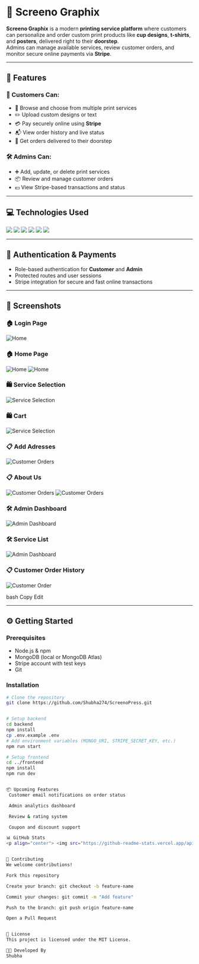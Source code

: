 # 🎨 Screeno Graphix

**Screeno Graphix** is a modern **printing service platform** where customers can personalize and order custom print products like **cup designs**, **t-shirts**, and **posters**, delivered right to their **doorstep**.  
Admins can manage available services, review customer orders, and monitor secure online payments via **Stripe**.

---

## 🌟 Features

### 👤 Customers Can:
- 🛒 Browse and choose from multiple print services
- ✏️ Upload custom designs or text
- 💳 Pay securely online using **Stripe**
- 📬 View order history and live status
- 🚚 Get orders delivered to their doorstep

### 🛠️ Admins Can:
- ➕ Add, update, or delete print services
- 📦 Review and manage customer orders
- 💵 View Stripe-based transactions and status

---

## 💻 Technologies Used

<p>
  <img src="https://img.shields.io/badge/JavaScript-F7DF1E?style=for-the-badge&logo=javascript&logoColor=000" />
  <img src="https://img.shields.io/badge/React-61DAFB?style=for-the-badge&logo=react&logoColor=000" />
  <img src="https://img.shields.io/badge/Node.js-339933?style=for-the-badge&logo=node.js&logoColor=fff" />
  <img src="https://img.shields.io/badge/Express.js-000000?style=for-the-badge&logo=express&logoColor=fff" />
  <img src="https://img.shields.io/badge/MongoDB-47A248?style=for-the-badge&logo=mongodb&logoColor=fff" />
  <img src="https://img.shields.io/badge/Stripe-635BFF?style=for-the-badge&logo=stripe&logoColor=fff" />
</p>

---

## 🔐 Authentication & Payments

- Role-based authentication for **Customer** and **Admin**
- Protected routes and user sessions
- Stripe integration for secure and fast online transactions

---

## 📸 Screenshots
### 🏠 Login Page  
![Home](./Screenshots/Login_Form.png)
### 🏠 Home Page  
![Home](./Screenshots/homepage1.png)
![Home](./Screenshots/homepage2.png)

### 🛍️ Service Selection  
![Service Selection](./Screenshots/services.png)

### 🛍️ Cart 
![Service Selection](./Screenshots/cart.png)


### 📋 Add Adresses
![Customer Orders](./Screenshots/Add_Address.png)

### 📋 About Us
![Customer Orders](./Screenshots/about_us1.png)
![Customer Orders](./Screenshots/about_us2.png)


### 🛠️ Admin Dashboard  
![Admin Dashboard](./Screenshots/Add_services.png)

### 🛠️ Service List
![Admin Dashboard](./Screenshots/ServiceList.png)


### 📋 Customer Order History  
![Customer Order](./Screenshots/Orders.png)


bash
Copy
Edit

---

## ⚙️ Getting Started

### Prerequisites

- Node.js & npm
- MongoDB (local or MongoDB Atlas)
- Stripe account with test keys
- Git

### Installation

```bash
# Clone the repository
git clone https://github.com/Shubha274/ScreenoPress.git


# Setup backend
cd backend
npm install
cp .env.example .env
# Add environment variables (MONGO_URI, STRIPE_SECRET_KEY, etc.)
npm run start

# Setup frontend
cd ../frontend
npm install
npm run dev


📦 Upcoming Features
 Customer email notifications on order status

 Admin analytics dashboard

 Review & rating system

 Coupon and discount support

📊 GitHub Stats
<p align="center"> <img src="https://github-readme-stats.vercel.app/api?username=Shubha274&show_icons=true&theme=default" /> <img src="https://github-readme-stats.vercel.app/api/top-langs/?username=Shubha274&layout=compact" /> </p>


🤝 Contributing
We welcome contributions!

Fork this repository

Create your branch: git checkout -b feature-name

Commit your changes: git commit -m "Add feature"

Push to the branch: git push origin feature-name

Open a Pull Request


📄 License
This project is licensed under the MIT License.

👩‍💻 Developed By
Shubha
